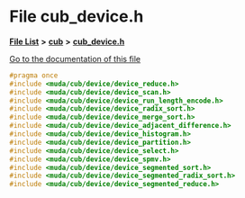

# File cub\_device.h

[**File List**](files.md) **>** [**cub**](dir_98c5d599fe44dff86fbf620b2a1f3e8e.md) **>** [**cub\_device.h**](cub__device_8h.md)

[Go to the documentation of this file](cub__device_8h.md)


```C++
#pragma once
#include <muda/cub/device/device_reduce.h>
#include <muda/cub/device/device_scan.h>
#include <muda/cub/device/device_run_length_encode.h>
#include <muda/cub/device/device_radix_sort.h>
#include <muda/cub/device/device_merge_sort.h>
#include <muda/cub/device/device_adjacent_difference.h>
#include <muda/cub/device/device_histogram.h>
#include <muda/cub/device/device_partition.h>
#include <muda/cub/device/device_select.h>
#include <muda/cub/device/device_spmv.h>
#include <muda/cub/device/device_segmented_sort.h>
#include <muda/cub/device/device_segmented_radix_sort.h>
#include <muda/cub/device/device_segmented_reduce.h>
```



